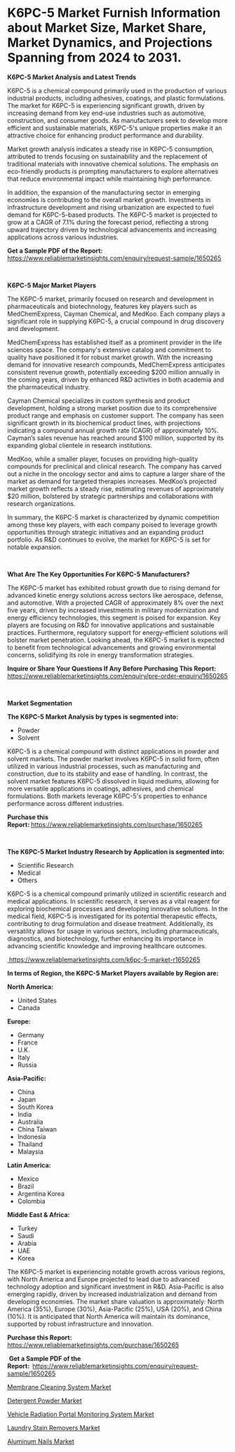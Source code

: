 <p><h1>K6PC-5 Market Furnish Information about Market Size, Market Share, Market Dynamics, and Projections Spanning from 2024 to 2031.</h1></p><p><strong>K6PC-5 Market Analysis and Latest Trends</strong></p>
<p><p>K6PC-5 is a chemical compound primarily used in the production of various industrial products, including adhesives, coatings, and plastic formulations. The market for K6PC-5 is experiencing significant growth, driven by increasing demand from key end-use industries such as automotive, construction, and consumer goods. As manufacturers seek to develop more efficient and sustainable materials, K6PC-5's unique properties make it an attractive choice for enhancing product performance and durability.</p><p>Market growth analysis indicates a steady rise in K6PC-5 consumption, attributed to trends focusing on sustainability and the replacement of traditional materials with innovative chemical solutions. The emphasis on eco-friendly products is prompting manufacturers to explore alternatives that reduce environmental impact while maintaining high performance.</p><p>In addition, the expansion of the manufacturing sector in emerging economies is contributing to the overall market growth. Investments in infrastructure development and rising urbanization are expected to fuel demand for K6PC-5-based products. The K6PC-5 market is projected to grow at a CAGR of 7.1% during the forecast period, reflecting a strong upward trajectory driven by technological advancements and increasing applications across various industries.</p></p>
<p><strong>Get a Sample PDF of the Report:&nbsp;</strong> <a href="https://www.reliablemarketinsights.com/enquiry/request-sample/1650265?utm_campaign=1197&utm_medium=2&utm_source=Github&utm_content=ia&utm_term=26092024&utm_id=k6pc-5">https://www.reliablemarketinsights.com/enquiry/request-sample/1650265</a></p>
<p>&nbsp;</p>
<p><strong>K6PC-5 Major Market Players</strong></p>
<p><p>The K6PC-5 market, primarily focused on research and development in pharmaceuticals and biotechnology, features key players such as MedChemExpress, Cayman Chemical, and MedKoo. Each company plays a significant role in supplying K6PC-5, a crucial compound in drug discovery and development.</p><p>MedChemExpress has established itself as a prominent provider in the life sciences space. The company's extensive catalog and commitment to quality have positioned it for robust market growth. With the increasing demand for innovative research compounds, MedChemExpress anticipates consistent revenue growth, potentially exceeding $200 million annually in the coming years, driven by enhanced R&D activities in both academia and the pharmaceutical industry.</p><p>Cayman Chemical specializes in custom synthesis and product development, holding a strong market position due to its comprehensive product range and emphasis on customer support. The company has seen significant growth in its biochemical product lines, with projections indicating a compound annual growth rate (CAGR) of approximately 10%. Cayman’s sales revenue has reached around $100 million, supported by its expanding global clientele in research institutions.</p><p>MedKoo, while a smaller player, focuses on providing high-quality compounds for preclinical and clinical research. The company has carved out a niche in the oncology sector and aims to capture a larger share of the market as demand for targeted therapies increases. MedKoo’s projected market growth reflects a steady rise, estimating revenues of approximately $20 million, bolstered by strategic partnerships and collaborations with research organizations.</p><p>In summary, the K6PC-5 market is characterized by dynamic competition among these key players, with each company poised to leverage growth opportunities through strategic initiatives and an expanding product portfolio. As R&D continues to evolve, the market for K6PC-5 is set for notable expansion.</p></p>
<p>&nbsp;</p>
<p><strong>What Are The Key Opportunities For K6PC-5 Manufacturers?</strong></p>
<p><p>The K6PC-5 market has exhibited robust growth due to rising demand for advanced kinetic energy solutions across sectors like aerospace, defense, and automotive. With a projected CAGR of approximately 8% over the next five years, driven by increased investments in military modernization and energy efficiency technologies, this segment is poised for expansion. Key players are focusing on R&D for innovative applications and sustainable practices. Furthermore, regulatory support for energy-efficient solutions will bolster market penetration. Looking ahead, the K6PC-5 market is expected to benefit from technological advancements and growing environmental concerns, solidifying its role in energy transformation strategies.</p></p>
<p><strong>Inquire or Share Your Questions If Any Before Purchasing This Report:</strong> <a href="https://www.reliablemarketinsights.com/enquiry/pre-order-enquiry/1650265?utm_campaign=1197&utm_medium=2&utm_source=Github&utm_content=ia&utm_term=26092024&utm_id=k6pc-5">https://www.reliablemarketinsights.com/enquiry/pre-order-enquiry/1650265</a></p>
<p>&nbsp;</p>
<p><strong>Market Segmentation</strong></p>
<p><strong>The K6PC-5 Market Analysis by types is segmented into:</strong></p>
<p><ul><li>Powder</li><li>Solvent</li></ul></p>
<p><p>K6PC-5 is a chemical compound with distinct applications in powder and solvent markets. The powder market involves K6PC-5 in solid form, often utilized in various industrial processes, such as manufacturing and construction, due to its stability and ease of handling. In contrast, the solvent market features K6PC-5 dissolved in liquid mediums, allowing for more versatile applications in coatings, adhesives, and chemical formulations. Both markets leverage K6PC-5's properties to enhance performance across different industries.</p></p>
<p><strong>Purchase this Report:&nbsp;</strong><a href="https://www.reliablemarketinsights.com/purchase/1650265?utm_campaign=1197&utm_medium=2&utm_source=Github&utm_content=ia&utm_term=26092024&utm_id=k6pc-5">https://www.reliablemarketinsights.com/purchase/1650265</a></p>
<p>&nbsp;</p>
<p><strong>The K6PC-5 Market Industry Research by Application is segmented into:</strong></p>
<p><ul><li>Scientific Research</li><li>Medical</li><li>Others</li></ul></p>
<p><p>K6PC-5 is a chemical compound primarily utilized in scientific research and medical applications. In scientific research, it serves as a vital reagent for exploring biochemical processes and developing innovative solutions. In the medical field, K6PC-5 is investigated for its potential therapeutic effects, contributing to drug formulation and disease treatment. Additionally, its versatility allows for usage in various sectors, including pharmaceuticals, diagnostics, and biotechnology, further enhancing its importance in advancing scientific knowledge and improving healthcare outcomes.</p></p>
<p><a href="https://www.reliablemarketinsights.com/k6pc-5-market-r1650265?utm_campaign=1197&utm_medium=2&utm_source=Github&utm_content=ia&utm_term=26092024&utm_id=k6pc-5">&nbsp;https://www.reliablemarketinsights.com/k6pc-5-market-r1650265</a></p>
<p><strong>In terms of Region, the K6PC-5 Market Players available by Region are:</strong></p>
<p>
    <p> <strong> North America: </strong>
        <ul>
            <li>United States</li>
            <li>Canada</li>
        </ul>
        </p> 
    <p> <strong> Europe: </strong>
        <ul>
            <li>Germany</li>
            <li>France</li>
            <li>U.K.</li>
            <li>Italy</li>
            <li>Russia</li>
        </ul>
        </p> 
    <p> <strong> Asia-Pacific: </strong>
        <ul>
            <li>China</li>
            <li>Japan</li>
            <li>South Korea</li>
            <li>India</li>
            <li>Australia</li>
            <li>China Taiwan</li>
            <li>Indonesia</li>
            <li>Thailand</li>
            <li>Malaysia</li>
        </ul>
        </p> 
    <p> <strong> Latin America: </strong>
        <ul>
            <li>Mexico</li>
            <li>Brazil</li>
            <li>Argentina Korea</li>
            <li>Colombia</li>
        </ul>
        </p> 
    <p> <strong> Middle East & Africa: </strong>
        <ul>
            <li>Turkey</li>
            <li>Saudi</li>
            <li>Arabia</li>
            <li>UAE</li>
            <li>Korea</li>
        </ul>
    </p>
    </p>
<p><p>The K6PC-5 market is experiencing notable growth across various regions, with North America and Europe projected to lead due to advanced technology adoption and significant investment in R&D. Asia-Pacific is also emerging rapidly, driven by increased industrialization and demand from developing economies. The market share valuation is approximately: North America (35%), Europe (30%), Asia-Pacific (25%), USA (20%), and China (10%). It is anticipated that North America will maintain its dominance, supported by robust infrastructure and innovation.</p></p>
<p><strong>Purchase this Report: </strong><a href="https://www.reliablemarketinsights.com/purchase/1650265?utm_campaign=1197&utm_medium=2&utm_source=Github&utm_content=ia&utm_term=26092024&utm_id=k6pc-5">https://www.reliablemarketinsights.com/purchase/1650265</a></p>
<p>&nbsp;<strong>Get a Sample PDF of the Report:&nbsp;&nbsp;</strong><a href="https://www.reliablemarketinsights.com/enquiry/request-sample/1650265?utm_campaign=1197&utm_medium=2&utm_source=Github&utm_content=ia&utm_term=26092024&utm_id=k6pc-5">https://www.reliablemarketinsights.com/enquiry/request-sample/1650265</a></p>
<p><strong></strong></p>
<p><p><a href="https://www.linkedin.com/pulse/membrane-cleaning-system-market-size-growth-trends-statistics-f9vce?trackingId=vm6SaLa7RO2MFrMaHEyWzQ%3D%3D&utm_campaign=1197&utm_medium=2&utm_source=Github&utm_content=ia&utm_term=26092024&utm_id=k6pc-5">Membrane Cleaning System Market</a></p><p><a href="https://issuu.com/reportprime-2/docs/detergent-powder-market-size-2030.p_52b26e2a516226?utm_campaign=1197&utm_medium=2&utm_source=Github&utm_content=ia&utm_term=26092024&utm_id=k6pc-5">Detergent Powder Market</a></p><p><a href="https://github.com/prosalinda88/Market-Research-Report-List-6/blob/main/vehicle-radiation-portal-monitoring-system-market.md?utm_campaign=1197&utm_medium=2&utm_source=Github&utm_content=ia&utm_term=26092024&utm_id=k6pc-5">Vehicle Radiation Portal Monitoring System Market</a></p><p><a href="https://issuu.com/reportprime-2/docs/laundry-stain-removers-market-size-_61b6f4add68790?utm_campaign=1197&utm_medium=2&utm_source=Github&utm_content=ia&utm_term=26092024&utm_id=k6pc-5">Laundry Stain Removers Market</a></p><p><a href="https://www.linkedin.com/pulse/what-influencing-future-aluminum-nails-market-insights-growth-apcpe?trackingId=kvvZUtWwTPqAul%2FVRD1FLw%3D%3D&utm_campaign=1197&utm_medium=2&utm_source=Github&utm_content=ia&utm_term=26092024&utm_id=k6pc-5">Aluminum Nails Market</a></p></p>